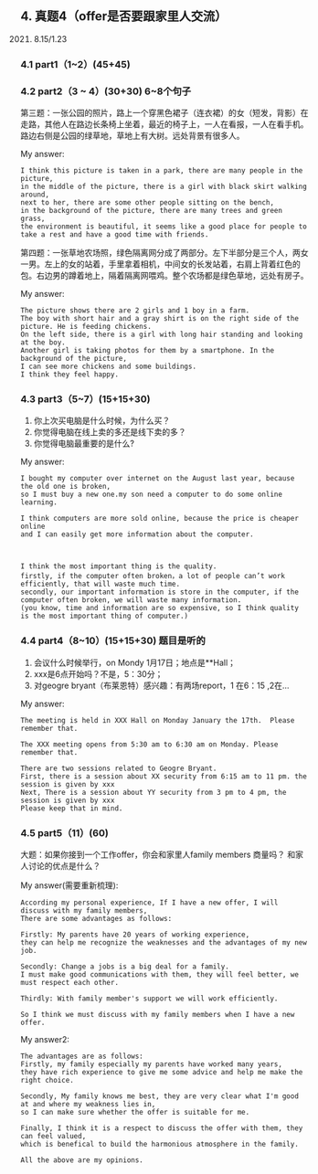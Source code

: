 
## 4.	真题4（offer是否要跟家里人交流）
2021. 8.15/1.23
### 4.1	part1（1~2）(45+45)
### 4.2	part2（3 ~ 4）(30+30) 6~8个句子
 第三题：一张公园的照片，路上一个穿黑色裙子（连衣裙）的女（短发，背影）在走路，其他人在路边长条椅上坐着，最近的椅子上，一人在看报，一人在看手机。路边右侧是公园的绿草地，草地上有大树。远处背景有很多人。

My answer:

```
I think this picture is taken in a park, there are many people in the picture,
in the middle of the picture, there is a girl with black skirt walking around, 
next to her, there are some other people sitting on the bench, 
in the background of the picture, there are many trees and green grass,
the environment is beautiful, it seems like a good place for people to take a rest and have a good time with friends.
```

第四题：一张草地农场照，绿色隔离网分成了两部分。左下半部分是三个人，两女一男。左上的女的站着，手里拿着相机，中间女的长发站着，右肩上背着红色的包。右边男的蹲着地上，隔着隔离网喂鸡。整个农场都是绿色草地，远处有房子。

My answer:

```
The picture shows there are 2 girls and 1 boy in a farm. 
The boy with short hair and a gray shirt is on the right side of the picture. He is feeding chickens. 
On the left side, there is a girl with long hair standing and looking at the boy. 
Another girl is taking photos for them by a smartphone. In the background of the picture,
I can see more chickens and some buildings.
I think they feel happy.
```

### 4.3	part3（5~7）(15+15+30)
1. 你上次买电脑是什么时候，为什么买？
2. 你觉得电脑在线上卖的多还是线下卖的多？
3. 你觉得电脑最重要的是什么?

My answer:

```
I bought my computer over internet on the August last year, because the old one is broken, 
so I must buy a new one.my son need a computer to do some online learning.

I think computers are more sold online, because the price is cheaper online
and I can easily get more information about the computer.



I think the most important thing is the quality.
firstly, if the computer often broken，a lot of people can’t work efficiently, that will waste much time.
secondly, our important information is store in the computer, if the computer often broken, we will waste many information.
(you know, time and information are so expensive, so I think quality is the most important thing of computer.)
```

### 4.4	part4（8~10）(15+15+30) 题目是听的
1. 会议什么时候举行，on Mondy  1月17日；地点是**Hall；
2. xxx是6点开始吗？不是，5：30分；
2. 对geogre bryant（布莱恩特）感兴趣：有两场report，1 在6：15 ,2在…

My answer:

```
The meeting is held in XXX Hall on Monday January the 17th.  Please remember that.

The XXX meeting opens from 5:30 am to 6:30 am on Monday. Please remember that.

There are two sessions related to Geogre Bryant. 
First, there is a session about XX security from 6:15 am to 11 pm. the session is given by xxx
Next, There is a session about YY security from 3 pm to 4 pm, the session is given by xxx
Please keep that in mind.
```


### 4.5	part5（11）(60)
大题：如果你接到一个工作offer，你会和家里人family members 商量吗？ 和家人讨论的优点是什么？

My answer(需要重新梳理):

```
According my personal experience, If I have a new offer, I will discuss with my family members, 
There are some advantages as follows:

Firstly: My parents have 20 years of working experience, 
they can help me recognize the weaknesses and the advantages of my new job.

Secondly: Change a jobs is a big deal for a family. 
I must make good communications with them, they will feel better, we must respect each other.

Thirdly: With family member's support we will work efficiently.

So I think we must discuss with my family members when I have a new offer.
```

My answer2:

```
The advantages are as follows:
Firstly, my family especially my parents have worked many years, 
they have rich experience to give me some advice and help me make the right choice.

Secondly, My family knows me best, they are very clear what I'm good at and where my weakness lies in, 
so I can make sure whether the offer is suitable for me.

Finally, I think it is a respect to discuss the offer with them, they can feel valued, 
which is benefical to build the harmonious atmosphere in the family.

All the above are my opinions.
```
